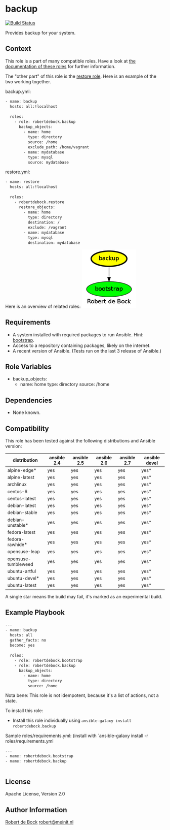 backup
=========

[![Build Status](https://travis-ci.org/robertdebock/ansible-role-backup.svg?branch=master)](https://travis-ci.org/robertdebock/ansible-role-backup)

Provides backup for your system.

Context
--------
This role is a part of many compatible roles. Have a look at [the documentation of these roles](https://robertdebock.nl/) for further information.

The "other part" of this role is the [restore role](https://galaxy.ansible.com/robertdebock/restore). Here is an example of the two working together.

backup.yml:
```
- name: backup
  hosts: all:!localhost

  roles:
    - role: robertdebock.backup
      backup_objects:
        - name: home
          type: directory
          source: /home
          exclude_path: /home/vagrant
        - name: mydatabase
          type: mysql
          source: mydatabase
```

restore.yml:
```
- name: restore
  hosts: all:!localhost
  
  roles:
    - robertdebock.restore
      restore_objects:
        - name: home
          type: directory
          destination: /
          exclude: /vagrant
        - name: mydatabase
          type: mysql
          destination: mydatabase
```

Here is an overview of related roles:
![dependencies](https://raw.githubusercontent.com/robertdebock/drawings/artifacts/backup.png "Dependency")

Requirements
------------

- A system installed with required packages to run Ansible. Hint: [bootstrap](https://galaxy.ansible.com/robertdebock/bootstrap).
- Access to a repository containing packages, likely on the internet.
- A recent version of Ansible. (Tests run on the last 3 release of Ansible.)

Role Variables
--------------

- backup_objects:
    - name: home
      type: directory
      source: /home

Dependencies
------------

- None known.

Compatibility
-------------

This role has been tested against the following distributions and Ansible version:

|distribution|ansible 2.4|ansible 2.5|ansible 2.6|ansible 2.7|ansible devel|
|------------|-----------|-----------|-----------|-----------|-------------|
|alpine-edge*|yes|yes|yes|yes|yes*|
|alpine-latest|yes|yes|yes|yes|yes*|
|archlinux|yes|yes|yes|yes|yes*|
|centos-6|yes|yes|yes|yes|yes*|
|centos-latest|yes|yes|yes|yes|yes*|
|debian-latest|yes|yes|yes|yes|yes*|
|debian-stable|yes|yes|yes|yes|yes*|
|debian-unstable*|yes|yes|yes|yes|yes*|
|fedora-latest|yes|yes|yes|yes|yes*|
|fedora-rawhide*|yes|yes|yes|yes|yes*|
|opensuse-leap|yes|yes|yes|yes|yes*|
|opensuse-tumbleweed|yes|yes|yes|yes|yes*|
|ubuntu-artful|yes|yes|yes|yes|yes*|
|ubuntu-devel*|yes|yes|yes|yes|yes*|
|ubuntu-latest|yes|yes|yes|yes|yes*|

A single star means the build may fail, it's marked as an experimental build.

Example Playbook
----------------

```
---
- name: backup
  hosts: all
  gather_facts: no
  become: yes

  roles:
    - role: robertdebock.bootstrap
    - role: robertdebock.backup
      backup_objects:
        - name: home
          type: directory
          source: /home
```

Nota bene: This role is not idempotent, because it's a list of actions, not a state.

To install this role:
- Install this role individually using `ansible-galaxy install robertdebock.backup`

Sample roles/requirements.yml: (install with `ansible-galaxy install -r roles/requirements.yml
```
---
- name: robertdebock.bootstrap
- name: robertdebock.backup
   
```

License
-------

Apache License, Version 2.0

Author Information
------------------

[Robert de Bock](https://robertdebock.nl/) <robert@meinit.nl>
